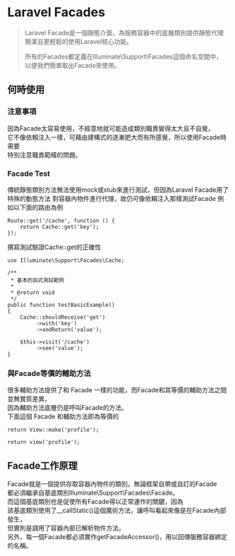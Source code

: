 # Laravel Facades

> Laravel Facade是一個靜態介面，為服務容器中的底層類別提供靜態代理<br/>
> 簡潔且更輕鬆的使用Laravel核心功能。
>
> 所有的Facades都定義在Illuminate\Support\Facades這個命名空間中，<br/>
> 以便我們簡單取出Facade來使用。

## 何時使用
### 注意事項
因為Facade太容易使用，不經意地就可能造成類別職責變得太大且不自覺，<br/>
它不像依賴注入一樣，可藉由建構式的逐漸肥大而有所感覺，所以使用Facade時需要<br/>
特別注意職責範疇的問題。
### Facade Test
傳統靜態類別方法無法使用mock或stub來進行測試，但因為Laravel Facade用了特殊的動態方法
對容器內物件進行代理，故仍可像依賴注入那樣測試Facade
例如以下面的路由為例
```
Route::get('/cache', function () {
    return Cache::get('key');
});
```
撰寫測試驗證Cache::get的正確性
```
use Illuminate\Support\Facades\Cache;

/**
 * 基本的函式測試範例
 *
 * @return void
 */
public function testBasicExample()
{
    Cache::shouldReceive('get')
         ->with('key')
         ->andReturn('value');

    $this->visit('/cache')
         ->see('value');
}
```

### 與Facade等價的輔助方法
很多輔助方法提供了和 Facade 一樣的功能，而Facade和其等價的輔助方法之間並無實質差異，<br/>
因為輔助方法底層仍是呼叫Facade的方法。<br/>
下面這個 Facade 和輔助方法即為等價的
```
return View::make('profile');

return view('profile');
```

## Facade工作原理
Facade就是一個提供存取容器內物件的類別。無論框架自帶或自訂的Facade<br/>
都必須繼承自基底類別Illuminate\Support\Facades\Facade。<br/>
而這個基底類別也是促使所有Facade得以正常運作的關鍵，因為<br/>
該基底類別使用了__callStatic()這個魔術方法，讓呼叫看起來像是在Facade內部發生，<br/>
但實則是調用了容器內部已解析物件方法。<br/>
另外，每一個Facade都必須實作getFacadeAccessor()，用以回傳服務容器綁定的名稱。
